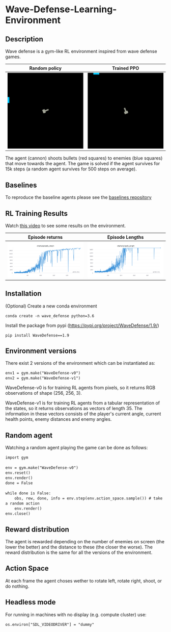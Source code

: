 # Wave-Defense-Learning-Environment

## Description

Wave defense is a gym-like RL environment inspired from wave defense games. 

Random policy           |  Trained PPO
:-------------------------:|:-------------------------:
![Alt text](screenshots/start_training.gif?raw=true)  |  ![Alt text](screenshots/end_training_ppo.gif?raw=true)

The agent (cannon) shoots bullets (red squares) to enemies (blue squares) that move towards the agent. The game is solved if the agent survives for 15k steps (a random agent survives for 500 steps on average).

## Baselines

To reproduce the baseline agents please see the [baselines repository](https://github.com/roger-creus/Wave-Defense-Baselines)

## RL Training Results
Watch [this video](https://www.youtube.com/watch?v=VOmj7_nnPJ0&t=1s&ab_channel=RogerCreusCastanyer
) to see some results on the environment.


Episode returns          |  Episode Lengths
:-------------------------:|:-------------------------:
![Alt text](screenshots/returns.PNG?raw=true)  |  ![Alt text](screenshots/lengths.PNG?raw=true)


## Installation

(Optional) Create a new conda environment
```
conda create -n wave_defense python=3.6
```

Install the package from pypi (https://pypi.org/project/WaveDefense/1.9/)
```
pip install WaveDefense==1.9
```

## Environment versions

There exist 2 versions of the environment which can be instantiated as:

```
env1 = gym.make("WaveDefense-v0")
env2 = gym.make("WaveDefense-v1")
```

WaveDefense-v0 is for training RL agents from pixels, so it returns RGB observations of shape (256, 256, 3).

WaveDefense-v1 is for training RL agents from a tabular representation of the states, so it returns observations as vectors of length 35. The information in these vectors consists of the player's current angle, current health points, enemy distances and enemy angles. 

## Random agent

Watching a random agent playing the game can be done as follows:

```
import gym

env = gym.make("WaveDefense-v0")
env.reset()
env.render()
done = False

while done is False:
    obs, rew, done, info = env.step(env.action_space.sample()) # take a random action
    env.render()
env.close()
```

## Reward distribution

The agent is rewarded depending on the number of enemies on screen (the lower the better) and the distance to these (the closer the worse). The reward distribution is the same for all the versions of the environment. 

## Action Space

At each frame the agent choses wether to rotate left, rotate right, shoot, or do nothing. 


## Headless mode   

For running in machines with no display (e.g. compute cluster) use:

```
os.environ["SDL_VIDEODRIVER"] = "dummy"
```

